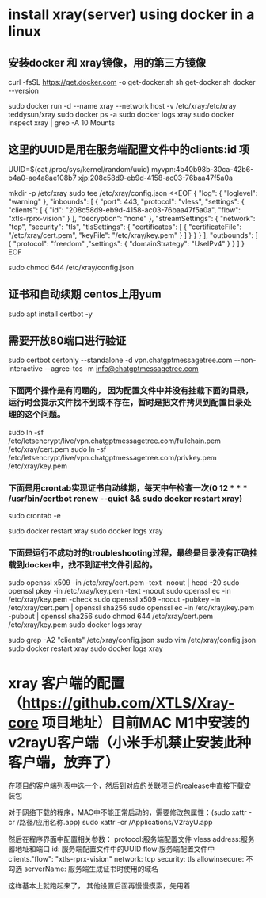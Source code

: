 # install xray(server)  using docker in a linux


## 安装docker 和 xray镜像，用的第三方镜像
curl -fsSL https://get.docker.com -o get-docker.sh
sh get-docker.sh
docker --version

sudo docker run -d --name xray --network host -v /etc/xray:/etc/xray teddysun/xray
sudo docker ps -a
sudo docker logs xray
sudo docker inspect xray | grep -A 10 Mounts

## 这里的UUID是用在服务端配置文件中的clients:id 项
UUID=$(cat /proc/sys/kernel/random/uuid)
myvpn:4b40b98b-30ca-42b6-b4a0-ae4a8ae108b7
xjp:208c58d9-eb9d-4158-ac03-76baa47f5a0a

mkdir -p /etc/xray
sudo tee /etc/xray/config.json <<EOF
{
  "log": {
    "loglevel": "warning"
  },
  "inbounds": [
    {
      "port": 443,
      "protocol": "vless",
      "settings": {
        "clients": [
          {
            "id": "208c58d9-eb9d-4158-ac03-76baa47f5a0a",
            "flow": "xtls-rprx-vision"
          }
        ],
        "decryption": "none"
      },
      "streamSettings": {
        "network": "tcp",
        "security": "tls",
        "tlsSettings": {
          "certificates": [
            {
              "certificateFile": "/etc/xray/cert.pem",
              "keyFile": "/etc/xray/key.pem"
            }
          ]
        }
      }
    }
  ],
  "outbounds": [
    {
      "protocol": "freedom"
      ,"settings": {
            "domainStrategy": "UseIPv4"
        }
    }
  ]
}
EOF

sudo chmod 644 /etc/xray/config.json

## 证书和自动续期 centos上用yum
sudo apt install certbot -y
## 需要开放80端口进行验证
sudo certbot certonly --standalone -d vpn.chatgptmessagetree.com --non-interactive --agree-tos -m info@chatgptmessagetree.com
### 下面两个操作是有问题的， 因为配置文件中并没有挂载下面的目录，运行时会提示文件找不到或不存在，暂时是把文件拷贝到配置目录处理的这个问题。
sudo ln -sf /etc/letsencrypt/live/vpn.chatgptmessagetree.com/fullchain.pem /etc/xray/cert.pem
sudo ln -sf /etc/letsencrypt/live/vpn.chatgptmessagetree.com/privkey.pem /etc/xray/key.pem
### 下面是用crontab实现证书自动续期，每天中午检查一次(0 12 * * * /usr/bin/certbot renew --quiet && sudo docker restart xray)
sudo crontab -e

sudo docker restart xray
sudo docker logs xray


### 下面是运行不成功时的troubleshooting过程，最终是目录没有正确挂载到docker中，找不到证书文件引起的。
sudo openssl x509 -in /etc/xray/cert.pem -text -noout | head -20
sudo openssl pkey -in /etc/xray/key.pem -text -noout
sudo openssl ec -in /etc/xray/key.pem -check
sudo openssl x509 -noout -pubkey -in /etc/xray/cert.pem | openssl sha256
sudo openssl ec -in /etc/xray/key.pem -pubout | openssl sha256
sudo chmod 644 /etc/xray/cert.pem /etc/xray/key.pem
sudo docker logs xray

sudo grep -A2 "clients" /etc/xray/config.json
sudo vim /etc/xray/config.json
sudo docker restart xray
sudo docker logs xray


# xray 客户端的配置（https://github.com/XTLS/Xray-core 项目地址）目前MAC M1中安装的v2rayU客户端（小米手机禁止安装此种客户端，放弃了）
在项目的客户端列表中选一个，然后到对应的关联项目的realease中直接下载安装包

对于网络下载的程序，MAC中不能正常启动的，需要修改包属性：(sudo xattr -cr /路径/应用名称.app)
sudo xattr -cr /Applications/V2rayU.app

然后在程序界面中配置相关参数：
protocol:服务端配置文件 vless
address:服务器地址和端口
id: 服务端配置文件中的UUID
flow:服务端配置文件中 clients."flow": "xtls-rprx-vision"
network: tcp
security: tls
allowinsecure: 不勾选
serverName: 服务端生成证书时使用的域名

这样基本上就跑起来了， 其他设置后面再慢慢摸索，先用着





